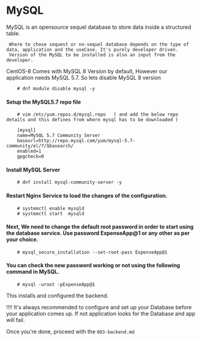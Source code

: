 # MySQL

MySQL is an opensource sequel database to store data inside a structured table. 

```
 Where to chose sequest or no-sequel database depends on the type of data, application and the useCase. It's purely developer driven.
 Version of the MySQL to be installed is also an input from the developer.
```

CentOS-8 Comes with MySQL 8 Version by default, However our application needs MySQL 5.7. So lets disable MySQL 8 version

```
    # dnf module disable mysql -y 
```

#### Setup the MySQL5.7 repo file

```
    # vim /etc/yum.repos.d/mysql.repo   ( and add the below repo details and this defines from where mysql has to be downloaded )

    [mysql]
    name=MySQL 5.7 Community Server
    baseurl=http://repo.mysql.com/yum/mysql-5.7-community/el/7/$basearch/
    enabled=1
    gpgcheck=0
```

#### Install MySQL Server 

```
    # dnf install mysql-community-server -y

```

#### Restart Nginx Service to load the changes of the configuration.

```
    # systemctl enable mysqld 
    # systemctl start  mysqld           
```

#### Next, We need to change the default root password in order to start using the database service. Use password ExpenseApp@1 or any other as per your choice.

```
    # mysql_secure_installation --set-root-pass ExpenseApp@1

```

#### You can check the new password working or not using the following command in MySQL.

```
    # mysql -uroot -pExpenseApp@1

```


This installs and configured the backend.

!!!! It's always recommended to configure and set up your Database before your application comes up. If not application looks for the Database and app will fail. 

Once you're done, proceed with the `003-backend.md`